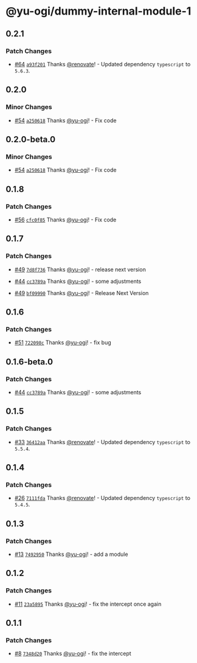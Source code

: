 # @yu-ogi/dummy-internal-module-1

## 0.2.1

### Patch Changes

- [#64](https://github.com/yu-ogi/nx-workspace-minimal/pull/64) [`a93f201`](https://github.com/yu-ogi/nx-workspace-minimal/commit/a93f201033e7afcb40d3b296b2b25baa9cafec74) Thanks [@renovate](https://github.com/apps/renovate)! - Updated dependency `typescript` to `5.6.3`.

## 0.2.0

### Minor Changes

- [#54](https://github.com/yu-ogi/nx-workspace-minimal/pull/54) [`a250618`](https://github.com/yu-ogi/nx-workspace-minimal/commit/a2506188855a38f2481117285ec0cb40eb458825) Thanks [@yu-ogi](https://github.com/yu-ogi)! - Fix code

## 0.2.0-beta.0

### Minor Changes

- [#54](https://github.com/yu-ogi/nx-workspace-minimal/pull/54) [`a250618`](https://github.com/yu-ogi/nx-workspace-minimal/commit/a2506188855a38f2481117285ec0cb40eb458825) Thanks [@yu-ogi](https://github.com/yu-ogi)! - Fix code

## 0.1.8

### Patch Changes

- [#56](https://github.com/yu-ogi/nx-workspace-minimal/pull/56) [`cfc0f85`](https://github.com/yu-ogi/nx-workspace-minimal/commit/cfc0f85c03a4b808f65b6803c2ea29301ce59186) Thanks [@yu-ogi](https://github.com/yu-ogi)! - Fix code

## 0.1.7

### Patch Changes

- [#49](https://github.com/yu-ogi/nx-workspace-minimal/pull/49) [`7d8f736`](https://github.com/yu-ogi/nx-workspace-minimal/commit/7d8f7368fe4457dd653e5063edf4f4177d9be99e) Thanks [@yu-ogi](https://github.com/yu-ogi)! - release next version

- [#44](https://github.com/yu-ogi/nx-workspace-minimal/pull/44) [`cc3789a`](https://github.com/yu-ogi/nx-workspace-minimal/commit/cc3789a729be0a591b1820a40ed5d64ba6040025) Thanks [@yu-ogi](https://github.com/yu-ogi)! - some adjustments

- [#49](https://github.com/yu-ogi/nx-workspace-minimal/pull/49) [`bf09990`](https://github.com/yu-ogi/nx-workspace-minimal/commit/bf0999090f0f56a80f3ce37566133130d5f4c3dc) Thanks [@yu-ogi](https://github.com/yu-ogi)! - Release Next Version

## 0.1.6

### Patch Changes

- [#51](https://github.com/yu-ogi/nx-workspace-minimal/pull/51) [`722098c`](https://github.com/yu-ogi/nx-workspace-minimal/commit/722098c4b3bfaef2d574fac446fc967041287b86) Thanks [@yu-ogi](https://github.com/yu-ogi)! - fix bug

## 0.1.6-beta.0

### Patch Changes

- [#44](https://github.com/yu-ogi/nx-workspace-minimal/pull/44) [`cc3789a`](https://github.com/yu-ogi/nx-workspace-minimal/commit/cc3789a729be0a591b1820a40ed5d64ba6040025) Thanks [@yu-ogi](https://github.com/yu-ogi)! - some adjustments

## 0.1.5

### Patch Changes

- [#33](https://github.com/yu-ogi/nx-workspace-minimal/pull/33) [`36412aa`](https://github.com/yu-ogi/nx-workspace-minimal/commit/36412aa1ecd9e15ef4b55d94d52385ef59b03331) Thanks [@renovate](https://github.com/apps/renovate)! - Updated dependency `typescript` to `5.5.4`.

## 0.1.4

### Patch Changes

- [#26](https://github.com/yu-ogi/nx-workspace-minimal/pull/26) [`7111fda`](https://github.com/yu-ogi/nx-workspace-minimal/commit/7111fdaeed0e33e4f6ea0c7a139fa5b88d2468f0) Thanks [@renovate](https://github.com/apps/renovate)! - Updated dependency `typescript` to `5.4.5`.

## 0.1.3

### Patch Changes

- [#13](https://github.com/yu-ogi/nx-workspace-minimal/pull/13) [`7492950`](https://github.com/yu-ogi/nx-workspace-minimal/commit/749295001f97cc05955bb8d2ce7addd6f443fb0d) Thanks [@yu-ogi](https://github.com/yu-ogi)! - add a module

## 0.1.2

### Patch Changes

- [#11](https://github.com/yu-ogi/nx-workspace-minimal/pull/11) [`23a5895`](https://github.com/yu-ogi/nx-workspace-minimal/commit/23a58957ce66d873e9596bd55b9ccfadee80af61) Thanks [@yu-ogi](https://github.com/yu-ogi)! - fix the intercept once again

## 0.1.1

### Patch Changes

- [#8](https://github.com/yu-ogi/nx-workspace-minimal/pull/8) [`7348d20`](https://github.com/yu-ogi/nx-workspace-minimal/commit/7348d20a08ba86d9230bb7d4959fd4d1414c7537) Thanks [@yu-ogi](https://github.com/yu-ogi)! - fix the intercept
